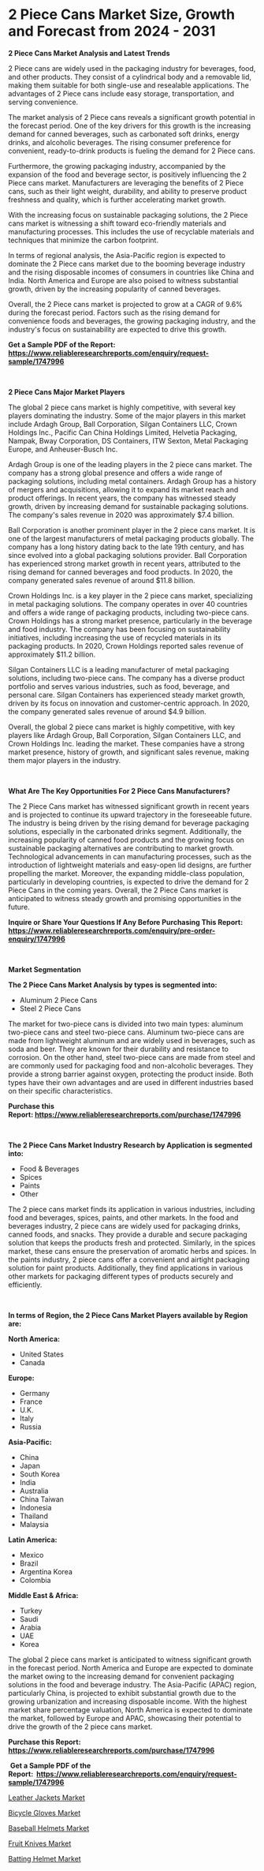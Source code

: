 <p><h1>2 Piece Cans Market Size, Growth and Forecast from 2024 - 2031</h1></p><p><strong>2 Piece Cans Market Analysis and Latest Trends</strong></p>
<p><p>2 Piece cans are widely used in the packaging industry for beverages, food, and other products. They consist of a cylindrical body and a removable lid, making them suitable for both single-use and resealable applications. The advantages of 2 Piece cans include easy storage, transportation, and serving convenience.</p><p>The market analysis of 2 Piece cans reveals a significant growth potential in the forecast period. One of the key drivers for this growth is the increasing demand for canned beverages, such as carbonated soft drinks, energy drinks, and alcoholic beverages. The rising consumer preference for convenient, ready-to-drink products is fueling the demand for 2 Piece cans.</p><p>Furthermore, the growing packaging industry, accompanied by the expansion of the food and beverage sector, is positively influencing the 2 Piece cans market. Manufacturers are leveraging the benefits of 2 Piece cans, such as their light weight, durability, and ability to preserve product freshness and quality, which is further accelerating market growth.</p><p>With the increasing focus on sustainable packaging solutions, the 2 Piece cans market is witnessing a shift toward eco-friendly materials and manufacturing processes. This includes the use of recyclable materials and techniques that minimize the carbon footprint.</p><p>In terms of regional analysis, the Asia-Pacific region is expected to dominate the 2 Piece cans market due to the booming beverage industry and the rising disposable incomes of consumers in countries like China and India. North America and Europe are also poised to witness substantial growth, driven by the increasing popularity of canned beverages.</p><p>Overall, the 2 Piece cans market is projected to grow at a CAGR of 9.6% during the forecast period. Factors such as the rising demand for convenience foods and beverages, the growing packaging industry, and the industry's focus on sustainability are expected to drive this growth.</p></p>
<p><strong>Get a Sample PDF of the Report:&nbsp; <a href="https://www.reliableresearchreports.com/enquiry/request-sample/1747996">https://www.reliableresearchreports.com/enquiry/request-sample/1747996</a></strong></p>
<p>&nbsp;</p>
<p><strong>2 Piece Cans Major Market Players</strong></p>
<p><p>The global 2 piece cans market is highly competitive, with several key players dominating the industry. Some of the major players in this market include Ardagh Group, Ball Corporation, Silgan Containers LLC, Crown Holdings Inc., Pacific Can China Holdings Limited, Helvetia Packaging, Nampak, Bway Corporation, DS Containers, ITW Sexton, Metal Packaging Europe, and Anheuser-Busch Inc.</p><p>Ardagh Group is one of the leading players in the 2 piece cans market. The company has a strong global presence and offers a wide range of packaging solutions, including metal containers. Ardagh Group has a history of mergers and acquisitions, allowing it to expand its market reach and product offerings. In recent years, the company has witnessed steady growth, driven by increasing demand for sustainable packaging solutions. The company's sales revenue in 2020 was approximately $7.4 billion.</p><p>Ball Corporation is another prominent player in the 2 piece cans market. It is one of the largest manufacturers of metal packaging products globally. The company has a long history dating back to the late 19th century, and has since evolved into a global packaging solutions provider. Ball Corporation has experienced strong market growth in recent years, attributed to the rising demand for canned beverages and food products. In 2020, the company generated sales revenue of around $11.8 billion.</p><p>Crown Holdings Inc. is a key player in the 2 piece cans market, specializing in metal packaging solutions. The company operates in over 40 countries and offers a wide range of packaging products, including two-piece cans. Crown Holdings has a strong market presence, particularly in the beverage and food industry. The company has been focusing on sustainability initiatives, including increasing the use of recycled materials in its packaging products. In 2020, Crown Holdings reported sales revenue of approximately $11.2 billion.</p><p>Silgan Containers LLC is a leading manufacturer of metal packaging solutions, including two-piece cans. The company has a diverse product portfolio and serves various industries, such as food, beverage, and personal care. Silgan Containers has experienced steady market growth, driven by its focus on innovation and customer-centric approach. In 2020, the company generated sales revenue of around $4.9 billion.</p><p>Overall, the global 2 piece cans market is highly competitive, with key players like Ardagh Group, Ball Corporation, Silgan Containers LLC, and Crown Holdings Inc. leading the market. These companies have a strong market presence, history of growth, and significant sales revenue, making them major players in the industry.</p></p>
<p>&nbsp;</p>
<p><strong>What Are The Key Opportunities For 2 Piece Cans Manufacturers?</strong></p>
<p><p>The 2 Piece Cans market has witnessed significant growth in recent years and is projected to continue its upward trajectory in the foreseeable future. The industry is being driven by the rising demand for beverage packaging solutions, especially in the carbonated drinks segment. Additionally, the increasing popularity of canned food products and the growing focus on sustainable packaging alternatives are contributing to market growth. Technological advancements in can manufacturing processes, such as the introduction of lightweight materials and easy-open lid designs, are further propelling the market. Moreover, the expanding middle-class population, particularly in developing countries, is expected to drive the demand for 2 Piece Cans in the coming years. Overall, the 2 Piece Cans market is anticipated to witness steady growth and promising opportunities in the future.</p></p>
<p><strong>Inquire or Share Your Questions If Any Before Purchasing This Report: <a href="https://www.reliableresearchreports.com/enquiry/pre-order-enquiry/1747996">https://www.reliableresearchreports.com/enquiry/pre-order-enquiry/1747996</a></strong></p>
<p>&nbsp;</p>
<p><strong>Market Segmentation</strong></p>
<p><strong>The 2 Piece Cans Market Analysis by types is segmented into:</strong></p>
<p><ul><li>Aluminum 2 Piece Cans</li><li>Steel 2 Piece Cans</li></ul></p>
<p><p>The market for two-piece cans is divided into two main types: aluminum two-piece cans and steel two-piece cans. Aluminum two-piece cans are made from lightweight aluminum and are widely used in beverages, such as soda and beer. They are known for their durability and resistance to corrosion. On the other hand, steel two-piece cans are made from steel and are commonly used for packaging food and non-alcoholic beverages. They provide a strong barrier against oxygen, protecting the product inside. Both types have their own advantages and are used in different industries based on their specific characteristics.</p></p>
<p><strong>Purchase this Report:&nbsp;<a href="https://www.reliableresearchreports.com/purchase/1747996">https://www.reliableresearchreports.com/purchase/1747996</a></strong></p>
<p>&nbsp;</p>
<p><strong>The 2 Piece Cans Market Industry Research by Application is segmented into:</strong></p>
<p><ul><li>Food & Beverages</li><li>Spices</li><li>Paints</li><li>Other</li></ul></p>
<p><p>The 2 piece cans market finds its application in various industries, including food and beverages, spices, paints, and other markets. In the food and beverages industry, 2 piece cans are widely used for packaging drinks, canned foods, and snacks. They provide a durable and secure packaging solution that keeps the products fresh and protected. Similarly, in the spices market, these cans ensure the preservation of aromatic herbs and spices. In the paints industry, 2 piece cans offer a convenient and airtight packaging solution for paint products. Additionally, they find applications in various other markets for packaging different types of products securely and efficiently.</p></p>
<p>&nbsp;</p>
<p><strong>In terms of Region, the 2 Piece Cans Market Players available by Region are:</strong></p>
<p>
    <p> <strong> North America: </strong>
        <ul>
            <li>United States</li>
            <li>Canada</li>
        </ul>
        </p> 
    <p> <strong> Europe: </strong>
        <ul>
            <li>Germany</li>
            <li>France</li>
            <li>U.K.</li>
            <li>Italy</li>
            <li>Russia</li>
        </ul>
        </p> 
    <p> <strong> Asia-Pacific: </strong>
        <ul>
            <li>China</li>
            <li>Japan</li>
            <li>South Korea</li>
            <li>India</li>
            <li>Australia</li>
            <li>China Taiwan</li>
            <li>Indonesia</li>
            <li>Thailand</li>
            <li>Malaysia</li>
        </ul>
        </p> 
    <p> <strong> Latin America: </strong>
        <ul>
            <li>Mexico</li>
            <li>Brazil</li>
            <li>Argentina Korea</li>
            <li>Colombia</li>
        </ul>
        </p> 
    <p> <strong> Middle East & Africa: </strong>
        <ul>
            <li>Turkey</li>
            <li>Saudi</li>
            <li>Arabia</li>
            <li>UAE</li>
            <li>Korea</li>
        </ul>
    </p>
    </p>
<p><p>The global 2 piece cans market is anticipated to witness significant growth in the forecast period. North America and Europe are expected to dominate the market owing to the increasing demand for convenient packaging solutions in the food and beverage industry. The Asia-Pacific (APAC) region, particularly China, is projected to exhibit substantial growth due to the growing urbanization and increasing disposable income. With the highest market share percentage valuation, North America is expected to dominate the market, followed by Europe and APAC, showcasing their potential to drive the growth of the 2 piece cans market.</p></p>
<p><strong>Purchase this Report: <a href="https://www.reliableresearchreports.com/purchase/1747996">https://www.reliableresearchreports.com/purchase/1747996</a></strong></p>
<p>&nbsp;<strong>Get a Sample PDF of the Report:&nbsp;&nbsp;<a href="https://www.reliableresearchreports.com/enquiry/request-sample/1747996">https://www.reliableresearchreports.com/enquiry/request-sample/1747996</a></strong></p>
<p><strong></strong></p>
<p><p><a href="https://github.com/Paul14Anderson63/Market-Research-Report-List-1/blob/main/leather-jackets-market.md">Leather Jackets Market</a></p><p><a href="https://github.com/aashishrp02/Market-Research-Report-List-1/blob/main/bicycle-gloves-market.md">Bicycle Gloves Market</a></p><p><a href="https://github.com/rahu1506/Market-Research-Report-List-2/blob/main/baseball-helmets-market.md">Baseball Helmets Market</a></p><p><a href="https://github.com/aasishrp01/Market-Research-Report-List-2/blob/main/fruit-knives-market.md">Fruit Knives Market</a></p><p><a href="https://github.com/aashishrp/Market-Research-Report-List-1/blob/main/batting-helmet-market.md">Batting Helmet Market</a></p></p>
